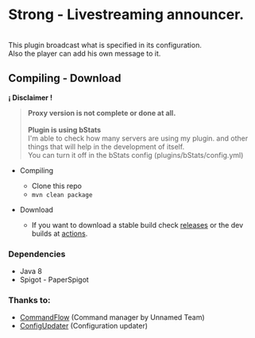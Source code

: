 # Strong - Livestreaming announcer.
<br>
This plugin broadcast what is specified in its configuration.
<br>
Also the player can add his own message to it.

## Compiling - Download
**¡ Disclaimer !**
<br> 

> **Proxy version is not complete or done at all.**
><br><br>
 > **Plugin is using bStats**
><br>
  I'm able to check how many servers are using my plugin.
> and other things that will help in the development of itself.
><br>
  You can turn it off in the bStats config (plugins/bStats/config.yml) 

- Compiling 
  - Clone this repo
  - `mvn clean package`

- Download
  - If you want to download a stable build check [releases](https://github.com/yiyoperez/Strong/releases) or the dev builds at [actions](https://github.com/yiyoperez/Strong/actions). 


### Dependencies
- Java 8
- Spigot - PaperSpigot

### Thanks to:
- [CommandFlow](https://github.com/unnamed/CommandFlow) (Command manager by Unnamed Team)
- [ConfigUpdater](https://www.spigotmc.org/threads/configupdater-keep-comments-and-values.398466/) (Configuration updater)